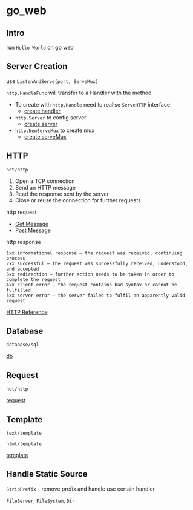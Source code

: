 # go_web

## Intro
run `Hello World` on go web

## Server Creation
use `ListenAndServe(port, ServeMux)`

`http.HandleFunc` will transfer to a Handler with the method.
- To create with `http.Handle` need to realise `ServeHTTP` interface
    - [create handler](src/webapp/chapter02/web01/main.go)
- `http.Server` to config server
    - [create server](src/webapp/chapter02/web02/main.go)
- `http.NewServeMux` to create mux
    - [create serveMux](src/webapp/chapter02/web03/main.go)

## HTTP
`net/http`

1. Open a TCP connection
2. Send an HTTP message
3. Read the response sent by the server
4. Close or reuse the connection for further requests

http request
- [Get Message](src/webapp/chapter03_http/main.go)
- [Post Message](src/webapp/chapter03_http/index.html)

http response
```
1xx informational response – the request was received, continuing process
2xx successful – the request was successfully received, understood, and accepted
3xx redirection – further action needs to be taken in order to complete the request  
4xx client error – the request contains bad syntax or cannot be fulfilled
5xx server error – the server failed to fulfil an apparently valid request
```

[HTTP Reference](https://developer.mozilla.org/en-US/docs/Web/HTTP)

## Database
`database/sql`

[db](src/webapp/chapter04_db/utils/db.go)

## Request

`net/http`

[request](src/webapp/chapter05_request/main.go)

## Template

`text/template`

`html/template`

[template](src/webapp/chapter06_template/main.go)

## Handle Static Source

`StripPrefix` - remove prefix and handle use certain handler

`FileServer`, `FileSystem`, `Dir`